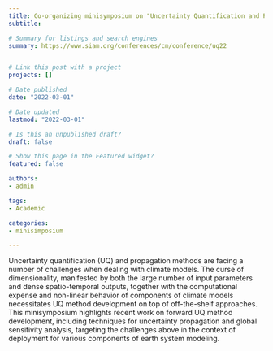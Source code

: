 ```yaml
---
title: Co-organizing minisymposium on "Uncertainty Quantification and Propagation in Climate Models" at SIAM-UQ22
subtitle: 

# Summary for listings and search engines
summary: https://www.siam.org/conferences/cm/conference/uq22


# Link this post with a project
projects: []

# Date published
date: "2022-03-01"

# Date updated
lastmod: "2022-03-01"

# Is this an unpublished draft?
draft: false

# Show this page in the Featured widget?
featured: false

authors:
- admin

tags:
- Academic

categories:
- minisimposium

---
```


Uncertainty quantification (UQ) and propagation methods are facing a number of challenges when dealing with climate models. The curse of dimensionality, manifested by both the large number of input parameters and dense spatio-temporal outputs, together with the computational expense and non-linear behavior of components of climate models necessitates UQ method development on top of off-the-shelf approaches. This minisymposium highlights recent work on forward UQ method development, including techniques for uncertainty propagation and global sensitivity analysis, targeting the challenges above in the context of deployment for various components of earth system modeling.
